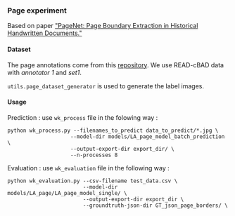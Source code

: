 ### Page experiment
Based on paper ["PageNet: Page Boundary Extraction in Historical Handwritten Documents."](https://dl.acm.org/citation.cfm?id=3151522)


#### Dataset 
The page annotations come from this [repository](https://github.com/ctensmeyer/pagenet/tree/master/annotations). We use READ-cBAD data with _annotator 1_ and _set1_.

`utils.page_dataset_generator` is used to generate the label images.


#### Usage

Prediction : use ``wk_process`` file in the folowing way :
```
python wk_process.py --filenames_to_predict data_to_predict/*.jpg \
                    --model-dir models/LA_page_model_batch_prediction \ 
                    --output-export-dir export_dir/ \
                    --n-processes 8
```

Evaluation : use ``wk_evaluation`` file in the following way :
```
python wk_evaluation.py --csv-filename test_data.csv \
                        --model-dir models/LA_page/LA_page_model_single/ \
                        --output-export-dir export_dir \
                        --groundtruth-json-dir GT_json_page_borders/ \
```
